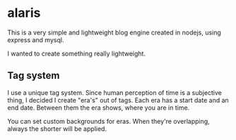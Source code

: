 alaris
======

This is a very simple and lightweight blog engine created in nodejs, using express and mysql.

I wanted to create something really lightweight.


Tag system
----------

I use a unique tag system. Since human perception of time is a subjective thing, I decided I create "era's" out of tags. Each era has a start date and an end date. Between them the era shows, where you are in time. 

You can set custom backgrounds for eras. When they're overlapping, always the shorter will be applied.

